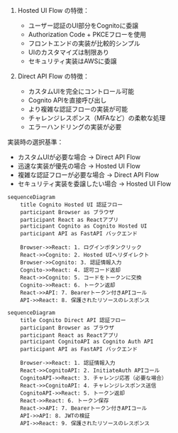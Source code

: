 1. Hosted UI Flow の特徴：
   - ユーザー認証のUI部分をCognitoに委譲
   - Authorization Code + PKCEフローを使用
   - フロントエンドの実装が比較的シンプル
   - UIのカスタマイズは制限あり
   - セキュリティ実装はAWSに委譲

2. Direct API Flow の特徴：
   - カスタムUIを完全にコントロール可能
   - Cognito APIを直接呼び出し
   - より複雑な認証フローの実装が可能
   - チャレンジレスポンス（MFAなど）の柔軟な処理
   - エラーハンドリングの実装が必要

実装時の選択基準：
- カスタムUIが必要な場合 → Direct API Flow
- 迅速な実装が優先の場合 → Hosted UI Flow
- 複雑な認証フローが必要な場合 → Direct API Flow
- セキュリティ実装を委譲したい場合 → Hosted UI Flow


```mermaid
sequenceDiagram
    title Cognito Hosted UI 認証フロー
    participant Browser as ブラウザ
    participant React as Reactアプリ
    participant Cognito as Cognito Hosted UI
    participant API as FastAPI バックエンド

    Browser->>React: 1. ログインボタンクリック
    React->>Cognito: 2. Hosted UIへリダイレクト
    Browser->>Cognito: 3. 認証情報入力
    Cognito->>React: 4. 認可コード返却
    React->>Cognito: 5. コードをトークンに交換
    Cognito->>React: 6. トークン返却
    React->>API: 7. Bearerトークン付きAPIコール
    API->>React: 8. 保護されたリソースのレスポンス
```

```mermaid
sequenceDiagram
    title Cognito Direct API 認証フロー
    participant Browser as ブラウザ
    participant React as Reactアプリ
    participant CognitoAPI as Cognito Auth API
    participant API as FastAPI バックエンド

    Browser->>React: 1. 認証情報入力
    React->>CognitoAPI: 2. InitiateAuth APIコール
    CognitoAPI->>React: 3. チャレンジ応答（必要な場合）
    React->>CognitoAPI: 4. チャレンジレスポンス送信
    CognitoAPI->>React: 5. トークン返却
    React->>React: 6. トークン保存
    React->>API: 7. Bearerトークン付きAPIコール
    API->>API: 8. JWTの検証
    API->>React: 9. 保護されたリソースのレスポンス

```
